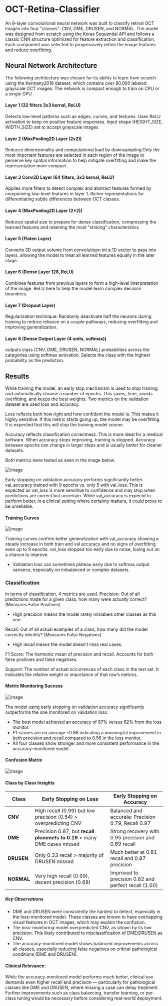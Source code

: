 # OCT-Retina-Classifier

An 8-layer convolutional neural network was built to classify retinal OCT images into four "classes": CNV, DME, DRUSEN, and NORMAL. The model was designed from scratch using the Keras Sequential API and follows a classic CNN structure optimized for feature extraction and classification. Each component was selected to progressively refine the image features and reduce overfitting.

## Neural Network Architecture

The following architecture was chosen for its ability to learn from scratch using the Kermany2018 dataset, which contains over 80,000 labeled grayscale OCT images. The network is compact enough to train on CPU or a single GPU

#### Layer 1 (32 filters 3x3 kernal, ReLU)
Detects low-level patterns such as edges, curves, and textures. Uses ReLU activation to keep on positive feature responses. Input shape (HEIGHT_SIZE, WIDTH_SIZE) set to accept grayscale images

#### Layer 2 (MaxPooling2D Layer (2x2))
Reduces dimensionality and computational load by downsampling.Only the most important features are selected in each region of the image to perserve key spatial information to help mitigate overfitting and make the representation more compact.

#### Layer 3 Conv2D Layer (64 filters, 3x3 kernal, ReLU)
Applies more filters to detect complex and abstract features formed by compinining low-level features in layer 1. Richer representations for differentiating subtle differences between OCT classes.

#### Layer 4 (MaxPooling2D Layer (2×2))
Reduces spatial size to prepare for dense classification, compressing the learned features and retaining the most "striking" characteristics

#### Layer 5 (Flaten Layer)
Converts 3D output volume from convolutiopn int a 1D vector to pass into layers, allowing the model to treat all learned features equally in the later stage.

#### Layer 6 (Dense Layer 128, ReLU)
Combines features from previous layers to form a high-level interpretation of the image. ReLU here to help the model learn complex decision boundries.

#### Layer 7 (Dropout Layer)
Regularization technique: Randomly deactivate half the neurons during training to reduce reliance on a couple pathways, reducing overfitting and improving generalization.

#### Layer 8 (Dense Output Layer (4 units, softmax))
outputs class (CNV, DME, DRUSEN, NORMAL) probabilities across the categories using softmax activation. Selects the class with the highest probability as the prediction.

## Results
While training the model, an early stop mechanism is used to stop training and automatically choose a number of epochs. This saves, time, avoids overfitting, and keeps the best weights. Two metrics on the validation dataset are used loss and accuracy. 

Loss reflects both how right and how confident the model is. This makes it highly sensitive. If this metric starts going up, the model may be overfitting. It is expected that this will stop the training model sooner.

Accuracy reflects classification correctness. This is more ideal for a medical software. When accuracy stops improving, training is stopped. Accuracy between epochs can change in larger steps and is usually better for cleaner datasets.

Both metrics were tested as seen in the image below.

![image](https://github.com/user-attachments/assets/ed54b681-77d0-420f-a771-972615e38172)

Early stopping on validation accuracy performs significantly better. val_accuracy trained with 9 epochs vs. only 5 with val_loss. This is expected as val_loss is more sensitive to confidence and may stop when predictions are correct but uncertain. While val_accuracy is expectd to perform better, in a clinical setting where certainty matters, it could prove to be unreliable.

#### Training Curves

![image](https://github.com/user-attachments/assets/8f017a35-c686-43f9-a938-b4fe575db947)


Training curves confirm better generalization with val_accuracy showing a steady increase in both train and val accuracy and no signs of overfitting even up to 9 epochs. val_loss stopped too early due to noise, losing out on a chance to improve. 

- Validation loss can sometimes plateau early due to softmax output variance, especially on imbalanced or complex datasets.

### Classification

In terms of classification, 4 metrics are used.
Precision: Out of all predictions made for a given class, how many were actually correct? (Measures False Positives)
- High precision means the model rarely mislabels other classes as this one.


Recall: Out of all actual examples of a class, how many did the model correctly identify? (Measures False Negatives)
- High recall means the model doesn’t miss real cases.


F1 Score: The harmonic mean of precision and recall. Accounts for both false positives and false negatives.


Support: The number of actual occurrences of each class in the test set. It indicates the relative weight or importance of that row’s metrics.


#### Metric Monitoring Success

![image](https://github.com/user-attachments/assets/d842dfe2-3ab6-4744-ad29-f17b347db66c)

The model using early stopping on validation accuracy significantly outperforms the one monitored on validation loss:
- The best model achieved an accuracy of 87% versus 62% from the loss monitor.
- F1-scores are on average ~0.86 indicating a meaningful improvement in both precision and recall compared to 0.56 in the loss monitor.
- All four classes show stronger and more consistent performance in the accuracy-monitored model.


#### Confusion Matrix

![image](https://github.com/user-attachments/assets/106b4342-d4bc-43c4-b736-f961987db480)


#### Class by Class Insights
| Class      | Early Stopping on Loss                                                  | Early Stopping on Accuracy                           |
| ---------- | ----------------------------------------------------------------------- | ---------------------------------------------------- |
| **CNV**    | High recall (0.99) but low precision (0.54) > overpredicting CNV        | Balanced and accurate: Precision 0.79, Recall 0.97   |
| **DME**    | Precision 0.87, but **recall plummets to 0.19** > many DME cases missed | Strong recovery with 0.95 precision and 0.69 recall  |
| **DRUSEN** | Only 0.33 recall > majority of DRUSEN missed                            | Much better at 0.81 recall and 0.97 precision        |
| **NORMAL** | Very high recall (0.99), decent precision (0.68)                        | Improved to precision 0.82 and perfect recall (1.00) |

##### Key Observations
- DME and DRUSEN were consistently the hardest to detect, especially in the loss-monitored model. These classes are known to have overlapping visual features in OCT images, which may explain the confusion.
- The loss-monitoring model overpredicted CNV, as shown by its low precision. This likely contributed to misclassification of DME/DRUSEN as CNV.
- The accuracy-monitored model shows balanced improvements across all classes, especially reducing false negatives on critical pathological conditions (DME and DRUSEN).

#### Clinical Relevance:
While the accuracy-monitored model performs much better, clinical use demands even higher recall and precision — particularly for pathological classes like DME and DRUSEN, where missing a case can delay treatment. Further improvements such as class balancing, transfer learning, or per-class tuning would be necessary before considering real-world deployment.


